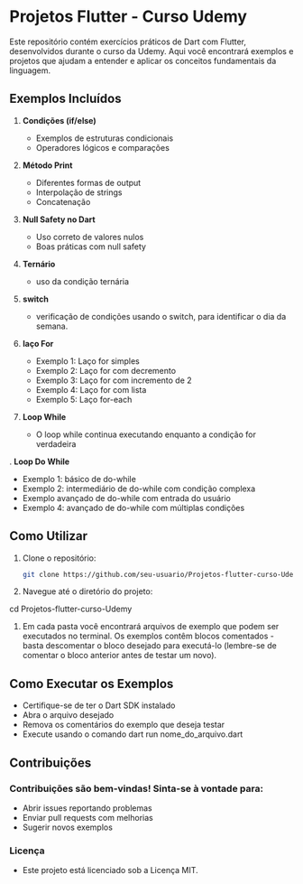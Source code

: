 # Projetos Flutter - Curso Udemy

Este repositório contém exercícios práticos de Dart com Flutter, desenvolvidos durante o curso da Udemy. Aqui você encontrará exemplos e projetos que ajudam a entender e aplicar os conceitos fundamentais da linguagem.

## Exemplos Incluídos

1. **Condições (if/else)**
   - Exemplos de estruturas condicionais
   - Operadores lógicos e comparações

2. **Método Print**
   - Diferentes formas de output
   - Interpolação de strings
   - Concatenação

3. **Null Safety no Dart**
   - Uso correto de valores nulos
   - Boas práticas com null safety

4. **Ternário**
   - uso da condição ternária

5. **switch**
   - verificação de condições usando o switch, para identificar o dia da semana.

6. **laço For**
   - Exemplo 1: Laço for simples
   - Exemplo 2: Laço for com decremento
   - Exemplo 3: Laço for com incremento de 2
   - Exemplo 4: Laço for com lista
   - Exemplo 5: Laço for-each

7. **Loop While**
   - O loop while continua executando enquanto a condição for verdadeira

. **Loop Do While**
   - Exemplo 1: básico de do-while
   - Exemplo 2: intermediário de do-while com condição complexa
   - Exemplo avançado de do-while com entrada do usuário
   - Exemplo 4: avançado de do-while com múltiplas condições

## Como Utilizar

1. Clone o repositório:
   ```bash
   git clone https://github.com/seu-usuario/Projetos-flutter-curso-Udemy.git

2. Navegue até o diretório do projeto:

cd Projetos-flutter-curso-Udemy

1. Em cada pasta você encontrará arquivos de exemplo que podem ser executados no terminal. Os exemplos contêm blocos comentados - basta descomentar o bloco desejado para executá-lo (lembre-se de comentar o bloco anterior antes de testar um novo).

## Como Executar os Exemplos

- Certifique-se de ter o Dart SDK instalado
- Abra o arquivo desejado
- Remova os comentários do exemplo que deseja testar
- Execute usando o comando dart run nome_do_arquivo.dart

## Contribuições

### Contribuições são bem-vindas! Sinta-se à vontade para:

- Abrir issues reportando problemas
- Enviar pull requests com melhorias
- Sugerir novos exemplos

### Licença

- Este projeto está licenciado sob a Licença MIT.
